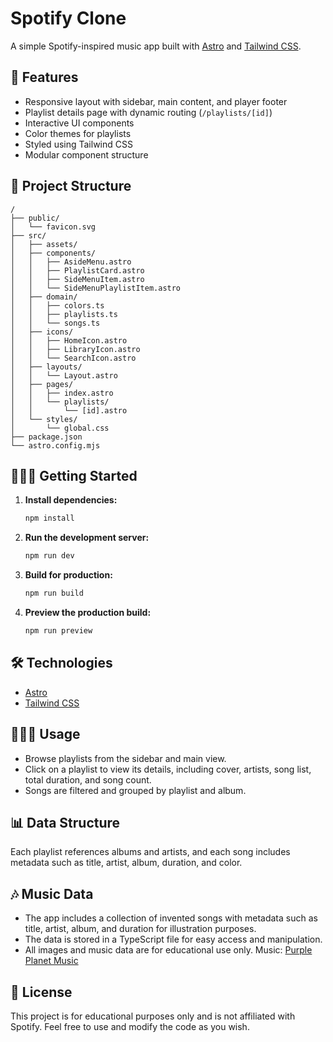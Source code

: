 # Spotify Clone

A simple Spotify-inspired music app built with [Astro](https://astro.build/) and [Tailwind CSS](https://tailwindcss.com/).

## 🚀 Features

- Responsive layout with sidebar, main content, and player footer
- Playlist details page with dynamic routing (`/playlists/[id]`)
- Interactive UI components
- Color themes for playlists
- Styled using Tailwind CSS
- Modular component structure

## 📁 Project Structure

```text
/
├── public/
│   └── favicon.svg
├── src/
│   ├── assets/
│   ├── components/
│   │   ├── AsideMenu.astro
│   │   ├── PlaylistCard.astro
│   │   ├── SideMenuItem.astro
│   │   └── SideMenuPlaylistItem.astro
│   ├── domain/
│   │   ├── colors.ts
│   │   ├── playlists.ts
│   │   └── songs.ts
│   ├── icons/
│   │   ├── HomeIcon.astro
│   │   ├── LibraryIcon.astro
│   │   └── SearchIcon.astro
│   ├── layouts/
│   │   └── Layout.astro
│   ├── pages/
│   │   ├── index.astro
│   │   └── playlists/
│   │       └── [id].astro
│   └── styles/
│       └── global.css
├── package.json
└── astro.config.mjs
```

## 🏃🏻‍♀️ Getting Started

1. **Install dependencies:**
   ```sh
   npm install
   ```

2. **Run the development server:**
   ```sh
   npm run dev
   ```

3. **Build for production:**
   ```sh
   npm run build
   ```

4. **Preview the production build:**
   ```sh
   npm run preview
   ```

## 🛠️ Technologies

- [Astro](https://astro.build/)
- [Tailwind CSS](https://tailwindcss.com/)

## 👩🏻‍💻 Usage

- Browse playlists from the sidebar and main view.
- Click on a playlist to view its details, including cover, artists, song list, total duration, and song count.
- Songs are filtered and grouped by playlist and album.

## 📊 Data Structure

Each playlist references albums and artists, and each song includes metadata such as title, artist, album, duration, and color.

## 🎶 Music Data

- The app includes a collection of invented songs with metadata such as title, artist, album, and duration for illustration purposes. 
- The data is stored in a TypeScript file for easy access and manipulation.
- All images and music data are for educational use only. Music: [Purple Planet Music](www.purple-planet.com)

## 📄 License

This project is for educational purposes only and is not affiliated with Spotify. Feel free to use and modify the code as you wish.